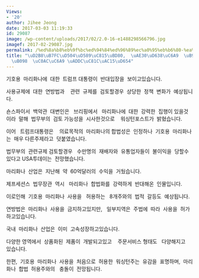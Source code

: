 ```yaml
---
Views:
- '20'
author: Jihee Jeong
date: 2017-03-03 11:19:33
id: 29087
image: /wp-content/uploads/2017/02/2.0-16-e1488298566796.jpg
imagef: 2017-02-29087.jpg
permalink: /%ed%8a%b8%eb%9f%bc%ed%94%84%ed%96%89%ec%a0%95%eb%b6%80-%ea%b8%b0%ed%98%b8%ec%9a%a9-%eb%a7%88%eb%a6%ac%ed%99%94%eb%82%98-%ec%82%ac%ec%9a%a9-%ea%b7%9c%ec%a0%9c%ea%b0%95%ed%99%94/
title: "\uD2B8\uB7FC\uD504\uD589\uC815\uBD80,  \uAE30\uD638\uC6A9  \uB9C8\uB9AC\uD654\
  \uB098  \uC0AC\uC6A9 \uADDC\uC81C\uAC15\uD654"
---
```


기호용  마리화나에  대한  트럼프 대통령이  반대입장을  보이고있습니다.

사용규제에  대한  연방법과    관련  규제를  검토할경우  상당한  정책  변화가  예상됩니다.

숀스파이서  백악관  대변인은   브리핑에서   마리화나에  대한  강력한  집행이 있을것이라  말해  법무부의  검토 가능성을  시사한것으로    워싱턴포스트가  밝혔습니다.

이어   트럼프대통령은    의료목적의  마리화나의 합법성은  인정하나  기호용  마리화나는  매우 다른주제라고  덧붙였습니다.

법무부의  관련규제 검토할경우   수만명의  재배자와  유통업자들이  불이익을  당할수있다고 USA투데이는  전망했습니다.

마리화나  산업은  지난해  약  60억달러의  수익을  거뒀습니다.

제프세션스  법무장관  역시   마리화나  합법화를  강력하게  반대해온  인물입니다.

이로인해  기호용  마리화나  사용을   허용하는   8개주와의  법적  갈등도  예상됩니다.

연방법은  마리화나  사용을  금지하고있지만,   일부지역은  주법에  따라  사용을  허가하고있습니다.

국내  마리화나  산업은  이미  고속성장하고있습니다.

다양한 영역에서  상품화된  제품이  개발되고있고    주문서비스 형태도   다양해지고  있습니다.

한편,  기호용  마리화나  사용을  처음으로  허용한  워싱턴주는  유감을  표명하며,  마리화나  합법  허용주와의   충돌이  전망됩니다.

&nbsp;